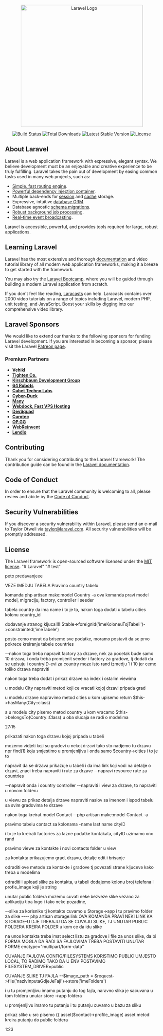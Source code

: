 <p align="center"><a href="https://laravel.com" target="_blank"><img src="https://raw.githubusercontent.com/laravel/art/master/logo-lockup/5%20SVG/2%20CMYK/1%20Full%20Color/laravel-logolockup-cmyk-red.svg" width="400" alt="Laravel Logo"></a></p>

<p align="center">
<a href="https://github.com/laravel/framework/actions"><img src="https://github.com/laravel/framework/workflows/tests/badge.svg" alt="Build Status"></a>
<a href="https://packagist.org/packages/laravel/framework"><img src="https://img.shields.io/packagist/dt/laravel/framework" alt="Total Downloads"></a>
<a href="https://packagist.org/packages/laravel/framework"><img src="https://img.shields.io/packagist/v/laravel/framework" alt="Latest Stable Version"></a>
<a href="https://packagist.org/packages/laravel/framework"><img src="https://img.shields.io/packagist/l/laravel/framework" alt="License"></a>
</p>

## About Laravel

Laravel is a web application framework with expressive, elegant syntax. We believe development must be an enjoyable and creative experience to be truly fulfilling. Laravel takes the pain out of development by easing common tasks used in many web projects, such as:

- [Simple, fast routing engine](https://laravel.com/docs/routing).
- [Powerful dependency injection container](https://laravel.com/docs/container).
- Multiple back-ends for [session](https://laravel.com/docs/session) and [cache](https://laravel.com/docs/cache) storage.
- Expressive, intuitive [database ORM](https://laravel.com/docs/eloquent).
- Database agnostic [schema migrations](https://laravel.com/docs/migrations).
- [Robust background job processing](https://laravel.com/docs/queues).
- [Real-time event broadcasting](https://laravel.com/docs/broadcasting).

Laravel is accessible, powerful, and provides tools required for large, robust applications.

## Learning Laravel

Laravel has the most extensive and thorough [documentation](https://laravel.com/docs) and video tutorial library of all modern web application frameworks, making it a breeze to get started with the framework.

You may also try the [Laravel Bootcamp](https://bootcamp.laravel.com), where you will be guided through building a modern Laravel application from scratch.

If you don't feel like reading, [Laracasts](https://laracasts.com) can help. Laracasts contains over 2000 video tutorials on a range of topics including Laravel, modern PHP, unit testing, and JavaScript. Boost your skills by digging into our comprehensive video library.

## Laravel Sponsors

We would like to extend our thanks to the following sponsors for funding Laravel development. If you are interested in becoming a sponsor, please visit the Laravel [Patreon page](https://patreon.com/taylorotwell).

### Premium Partners

- **[Vehikl](https://vehikl.com/)**
- **[Tighten Co.](https://tighten.co)**
- **[Kirschbaum Development Group](https://kirschbaumdevelopment.com)**
- **[64 Robots](https://64robots.com)**
- **[Cubet Techno Labs](https://cubettech.com)**
- **[Cyber-Duck](https://cyber-duck.co.uk)**
- **[Many](https://www.many.co.uk)**
- **[Webdock, Fast VPS Hosting](https://www.webdock.io/en)**
- **[DevSquad](https://devsquad.com)**
- **[Curotec](https://www.curotec.com/services/technologies/laravel/)**
- **[OP.GG](https://op.gg)**
- **[WebReinvent](https://webreinvent.com/?utm_source=laravel&utm_medium=github&utm_campaign=patreon-sponsors)**
- **[Lendio](https://lendio.com)**

## Contributing

Thank you for considering contributing to the Laravel framework! The contribution guide can be found in the [Laravel documentation](https://laravel.com/docs/contributions).

## Code of Conduct

In order to ensure that the Laravel community is welcoming to all, please review and abide by the [Code of Conduct](https://laravel.com/docs/contributions#code-of-conduct).

## Security Vulnerabilities

If you discover a security vulnerability within Laravel, please send an e-mail to Taylor Otwell via [taylor@laravel.com](mailto:taylor@laravel.com). All security vulnerabilities will be promptly addressed.

## License

The Laravel framework is open-sourced software licensed under the [MIT license](https://opensource.org/licenses/MIT).
"# Laravel" 
"# test" 




peto predavanjeee

VEZE IMEDJU TABELA
Pravimo country tabelu

komanda php artisan make:model Country -a
ova komanda pravi model model, migraciju, factory, controller i seeder

tabela country da ima name i to je to, nakon toga dodati u tabelu cities kolonu country_id

dodavanje stranog kljuca!!!!
$table->foreignId('imeKoloneuTojTabeli')->constrainted('imeTabele')

posto cemo morat da brisemo sve podatke, moramo postavit da se prvo pokrece kreiranje tabele countries

--nakon toga treba napravit factory za drzave, nek za pocetak bude samo 10 drzava, i onda treba promijenit seeder i factory za gradove, tj dodati da se upisuju i countryID-evi
za country moze isto rand izmedju 1 i 10 jer cemo toliko drzava napraviti

nakon toga treba dodat i prikaz drzave na index i ostalim viewima

u modelu City napraviti metod koji ce vracati kojoj drzavi pripada grad

u modelu drzave napravimo metod cities u kom upisemo return $this->hasMany(City::class)

a u modelu city pisemo metod country u kom vracamo $this->belongsTo(Country::Class) u oba slucaja se radi o modelima 

27:15


prikazati nakon toga drzavu kojoj pripada u tabeli

mozemo vidjeti koji su gradovi u nekoj drzavi tako sto nadjemo tu drzavu npr find(1) koju smjestimo u promjenljivu i onda samo $country->cities i to je to

napravit da se drzava prikazuje u tabeli i da ima link koji vodi na detalje o drzavi, znaci treba napraviti i rute za drzave 
--napravi resource rute za countries

--napravit onda i country controller 
--napraviti i view za drzave, to napraviti u novom folderu

u viewu za prikaz detalja drzave napraviti naslov sa imenom i ispod tabelu sa svim gradovima te drzave


nakon toga kreirat model Contact
--php artisan make:model Contact -a

pravimo tabelu contact sa kolonama 
-name
last name
cityID

i to je to
kreirati factories za lazne podatke kontakata, cityID uzimamo ono rand

pravimo viewe za kontakte i novi contacts folder u view

za kontakta prikazujemo grad, drzavu, detalje edit i brisanje

odraditi ove metode za kontakte i gradove tj povezati strane kljuceve kako treba u modelima

odraditi i upload slike za kontakta, u tabeli dodajemo kolonu broj telefona i profie_image koji je string

unutar public foldera mozemo cuvati neke bezveze slike vezano za aplikaciju tipa logo i tako neke pozadine,

--slike za korisnike tj kontakte cuvamo u Storage->app i tu pravimo folder za slike 
---- php artisan storage:link OVA KOMANDA PRAVI NEKI LINK KA STORAGE-U DJE TREBAJU DA SE CUVAJU SLIKE, TJ UNUTAR PUBLIC FOLDERA KREIRA FOLDER u kom ce da idu slike

na unos kontakta treba imat select listu za gradove i file za unos slike, da bi FORMA MOGLA DA RADI SA FAJLOVIMA TREBA POSTAVITI UNUTAR FORME enctype="multipart/form-data"

CUVANJE FAJLOVA
CONFIG/FILESYSTEMS KORISTIMO PUBLIC UMJESTO LOCAL, TO RADIMO TAKO DA U ENV  POSTAVIMO FILESYSTEM_DRIVER=public


CUVANJE SLIKE TJ FAJLA
--$image_path = $request->file('nazivInputaGdjeJeFajl')->store('imeFoldera')

i u tu promjenljivu imamo putanju do tog fajla, naravno slika je sacuvana u tom folderu unutar store ->app foldera

u promjenljivu imamo tu putanju i tu putanju cuvamo u bazu za sliku

prikaz slike u src pisemo {{ asset($contact->profile_image) asset metod kreira putanju do public foldera



1:23

